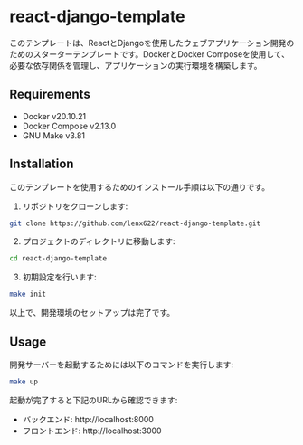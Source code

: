 # react-django-template

このテンプレートは、ReactとDjangoを使用したウェブアプリケーション開発のためのスターターテンプレートです。DockerとDocker Composeを使用して、必要な依存関係を管理し、アプリケーションの実行環境を構築します。

## Requirements

* Docker v20.10.21
* Docker Compose v2.13.0
* GNU Make v3.81

## Installation

このテンプレートを使用するためのインストール手順は以下の通りです。

1. リポジトリをクローンします:
```bash
git clone https://github.com/lenx622/react-django-template.git
```

2. プロジェクトのディレクトリに移動します:
```bash
cd react-django-template
```

3. 初期設定を行います:
```bash
make init
```
以上で、開発環境のセットアップは完了です。

## Usage

開発サーバーを起動するためには以下のコマンドを実行します:
```bash
make up
```

起動が完了すると下記のURLから確認できます:
* バックエンド: http://localhost:8000
* フロントエンド: http://localhost:3000
